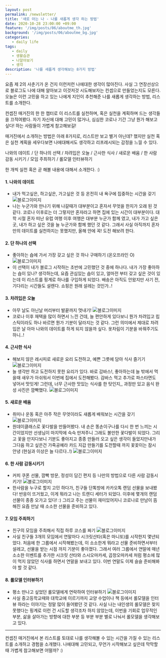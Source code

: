 ```yaml
---
layout: post
permalink: /newsletter/
title: '새로 아는 나 - 나를 새롭게 생각 하는 방법'
date: 2020-10-28 23:00:00 +09:00
feature: '/img/posts/06/aboutme_th.jpg'
background: '/img/posts/06/aboutme_bg.jpg'
categories:
   - daily life
tags:
   - daily
   - 생활습관
   - 나알아보기
   - 생각
description: '나를 새롭게 생각해보는 8가지 방법'
---
```

요즘 제 2의 사춘기가 온 건지 이런저런 나에대한 생각이 많아진다. 사실 그 연장선상으로 블로그도 나에 대해 알아보고 이것저것 시도해보자는 컨셉으로 만들었는지도 모른다. 오늘은 이런 고민을 하고 있는 나에게 지인이 추천해준 나를 새롭게 생각하는 방법, 리스트를 소개한다.

컨셉진 매거진의 한 한 챕터로 이 리스트를 실천하며, 혹은 실천을 계획하며 드는 생각들을 끄적여봤다. 자기 자신에 대해 고민이 많거나, 심심한 코로나 기간 그냥 뭔가 해보고 싶다! 하는 사람들이 가볍게 참고해보길!

매거진에서 소개하는 방법은 아래 8가지로, 리스트만 보고 별거 아닌데? 했지만 실천 혹은 실천 계획을 세우다보면 나에대해서도 생각하고 리프레시되는 감정을 느낄 수 있다.


나와의 데이트 / 단 하나의 선택 / 차려입은 오늘 / 근사한 식사 /
새로운 배움 / 한 사람 감동 시키기 / 모임 주최하기 / 롤모델 인터뷰하기

한 개씩 실천 혹은 곧 해볼 내용에 대해서 소개한다. :)

#### 1. 나와의 데이트

- 내가 먹고싶은, 하고싶은, 가고싶은 것 등 온전히 내 욕구에 집중하는 시간을 갖기
![블로그이미지](/img/posts/06/aboutme-1.jpg)
- 나는 누군가와 만나기 위해 나갈때가 대부분이고 혼자서 무엇을 한지가 오래 된 것 같다. 코로나 이후로는 더 그렇지만 혼자라고 하면 집에 있는 시간이 대부분이다. 대학 시절 혼자 떠난 유럽 여행 이후 여행은 대부분 누군가 함께 였고, 내가 가고 싶은 곳, 내가 하고 싶은 것을 늘 누군가와 함께 했던 것 같다. 그래서 사실 아직까지 혼자만의 데이트를 실천하지는 못했지만, 올해 안에 꼭! 도전 해보려 한다.


#### 2. 단 하나의 선택

- 좋아하는 숍에 가서 가장 갖고 싶은 것 하나 구매하기 (온오프라인 O)
![블로그이미지](/img/posts/06/aboutme-2.jpg)
- 이 선택이 내가 블로그 시작하는 초반에 고민했던 것 중에 하나다. 내가 가장 좋아하는 숍이 있나? 생각하는데, 요즘 관심있는 숍이 있고, 얼마전 부터 갖고 싶은 것이 있는데 이 리스트를 핑계로 하나를 구입하게 되었다. 배송은 아직도 안왔지만 사기 전, 기다리는 시간들도 설렌다. 쇼핑은 원래 설레는 것인가..!


#### 3. 차려입은 오늘

- 아무 날도 아닌날 머리부터 발끝까지 멋내기!
![블로그이미지](/img/posts/06/aboutme-3.jpg)
- 코로나 이후 재택을 많이 하면서 느낀 건데, 늘 편안하게 있다보니 뭔가 차려입고 립스틱이라도 하나 바르면 뭔가 기분이 달라지는 것 같다. 그런 의미에서 제대로 차려입은 날 아마 나와의 데이트를 하게 되지 않을까 싶다. 옷차림이 기분을 바꿔주기도 하니..!


#### 4. 근사한 식사

- 해보지 않은 레시피로 새로운 요리 도전하고, 예쁜 그릇에 담아 식사 즐기기
![블로그이미지](/img/posts/06/aboutme-4.jpg)
- 늘 생각만 하고 도전하지 못한 요리가 있다. 바로 감바스!, 좋아하는데 늘 밖에서 먹을때 새우가 아쉬워서 이번에 집에서 도전해봤다. 감바스 먹고 추가로 파스타면도 넣어서 맛잇게! 그런데, 너무 근사한 맛있는 식사를 한 탓인지,, 과정만 있고 음식 완성 사진은 깜빡했다.
![블로그이미지](/img/posts/06/aboutme-4-2.jpg)

#### 5. 새로운 배움

- 취미나 운동 혹은 아주 작은 무엇이라도 새롭게 배워보는 시간을 갖기
![블로그이미지](/img/posts/06/aboutme-5.jpg)
- 원데이클래스로 꽃다발을 만들어봤다. 내 손은 똥손이구나를 다시 한 번 느끼는 시간이었지만 선생님이 마지막에 슥슥 만져주니 그래도 볼만한 꽃다발이 되었다. 그리고 꽃을 만지다보니 기분도 좋아지고 종종 만들러 오고 싶은 생각이 들었지만내가 그다음 하고 싶은건 가죽공예라 카드 지갑 만들기를 도전할때 까지 꽃꽂이는 잠시 안녕 (현실과 이상은 늘 다르다..!)
![블로그이미지](/img/posts/06/aboutme-5-2_.jpg)


#### 6. 한 사람 감동시키기

- 커피 쿠폰 선물, 깜빡 방문, 정성이 담긴 편지 등 나만의 방법으로 다른 사람 감동시키기!
![블로그이미지](/img/posts/06/aboutme-6.jpg)
- 한사람을 누구로 할지 고민 하다가, 친구들 단톡방에 카카오톡 랜덤 선물을 보내봤다! 반응이 뜨거웠고, 이게 뭐라고 나는 트렌디 세터가 되었다. 이후에 몇개의 랜덤 선물이 종종 오가고 있다! :) 그리고 주는 선물이 재미있어지니 코로나로 만남이 뜸해진 요즘 만날 때 소소한 선물을 준비하고 있다.


#### 7. 모임 주최하기

- 친구의 모임을 주최해서 직접 하루 코스를 짜기
![블로그이미지](/img/posts/06/aboutme-7.jpg)
- 사실 친구들 3개의 모임에서 연말마다 시크릿산타(혹은 마니또)를 시작한지 몇년되었다. 처음에 한 그룹에서 시작해봤는데, 이 소소한게 뭐라고 선물 준비하면서부터 설레고,  선물을 받는 시점 까지 기분이 좋아졌다. 그래서 여러 그룹에서 연말에 매년 소소한 이벤트를 추가한 시크릿 산타와 스시오마카세, 곱창오마카세 처럼 평소에 많이 먹지 않았던 식사를 하면서 연말을 보내고 있다. 이번 연말도 이제 슬슬 준비해봐야 할 것 같다.


#### 8. 롤모델 인터뷰하기

- 평소 만나고 싶었던 롤모델에게 연락하여 인터뷰하기
![블로그이미지](/img/posts/06/aboutme-8.jpg)
- 사실 중고등학교때와 대학교에 이르기까지 교양 수업이나 책 등에서 롤모델을 인터뷰 하라는 이야기는 정말 많이 들어봤던 것 같다. 사실 나는 내인생의 롤모델은 찾지 못했다는 핑계로 이런 건 시도할 생각조차 하지 않았는데, 이번을 기회로 업무적인 부분, 삶을 살아가는 방향에 대한 부분 등 부분 부분 별로 나눠서 롤모델을 생각해보고 있다.

***

컨셉진 매거진에서 본 리스트를 토대로 나를 생각해볼 수 있는 시간을 가질 수 있는 리스트를 소개하고 경험을 소개했다. 나에대해 고민되고, 무언가 시작해보고 싶은데 막막할 때 가볍게 참고해보면 어떨까? :)

